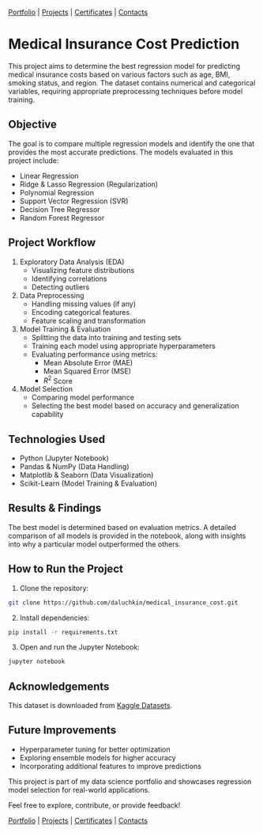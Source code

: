 [Portfolio](https://github.com/daluchkin/data-analyst-portfolio) |  [Projects](https://github.com/daluchkin/data-analyst-portfolio/blob/main/projects.md) | [Certificates](https://github.com/daluchkin/data-analyst-portfolio/blob/main/certificates.md) | [Contacts](https://github.com/daluchkin/data-analyst-portfolio#my_contacts)


# Medical Insurance Cost Prediction

This project aims to determine the best regression model for predicting medical insurance costs based on various factors such as age, BMI, smoking status, and region. The dataset contains numerical and categorical variables, requiring appropriate preprocessing techniques before model training.

## Objective

The goal is to compare multiple regression models and identify the one that provides the most accurate predictions. The models evaluated in this project include:

+ Linear Regression
+ Ridge & Lasso Regression (Regularization)
+ Polynomial Regression
+ Support Vector Regression (SVR)
+ Decision Tree Regressor
+ Random Forest Regressor

## Project Workflow

1. Exploratory Data Analysis (EDA)
   + Visualizing feature distributions
   + Identifying correlations
   + Detecting outliers
3. Data Preprocessing
   + Handling missing values (if any)
   + Encoding categorical features
   + Feature scaling and transformation
4. Model Training & Evaluation
   + Splitting the data into training and testing sets
   + Training each model using appropriate hyperparameters
   + Evaluating performance using metrics:
     + Mean Absolute Error (MAE)
     + Mean Squared Error (MSE)
     + $R^2$ Score
6. Model Selection
   + Comparing model performance
   + Selecting the best model based on accuracy and generalization capability

## Technologies Used

+ Python (Jupyter Notebook)
+ Pandas & NumPy (Data Handling)
+ Matplotlib & Seaborn (Data Visualization)
+ Scikit-Learn (Model Training & Evaluation)

## Results & Findings

The best model is determined based on evaluation metrics. A detailed comparison of all models is provided in the notebook, along with insights into why a particular model outperformed the others.

## How to Run the Project

 1. Clone the repository:

```bash
git clone https://github.com/daluchkin/medical_insurance_cost.git
```

 2. Install dependencies:

```bash
pip install -r requirements.txt
```

 3. Open and run the Jupyter Notebook:

```bash
jupyter notebook
```

## Acknowledgements

This dataset is downloaded from [Kaggle Datasets](https://www.kaggle.com/datasets/mirichoi0218/insurance/data).

## Future Improvements

+ Hyperparameter tuning for better optimization
+ Exploring ensemble models for higher accuracy
+ Incorporating additional features to improve predictions

This project is part of my data science portfolio and showcases regression model selection for real-world applications.

Feel free to explore, contribute, or provide feedback! 

[Portfolio](https://github.com/daluchkin/data-analyst-portfolio) |  [Projects](https://github.com/daluchkin/data-analyst-portfolio/blob/main/projects.md) | [Certificates](https://github.com/daluchkin/data-analyst-portfolio/blob/main/certificates.md) | [Contacts](https://github.com/daluchkin/data-analyst-portfolio#my_contacts)
